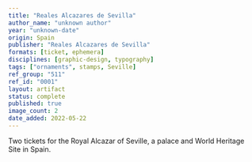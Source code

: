 ```yaml
---
title: "Reales Alcazares de Sevilla"
author_name: "unknown author"
year: "unknown-date"
origin: Spain
publisher: "Reales Alcazares de Sevilla"
formats: [ticket, ephemera]
disciplines: [graphic-design, typography]
tags: ["ornaments", stamps, Seville]
ref_group: "511"
ref_id: "0001"
layout: artifact
status: complete
published: true
image_count: 2
date_added: 2022-05-22
---
```


Two tickets for the Royal Alcazar of Seville, a palace and World Heritage Site in Spain.

